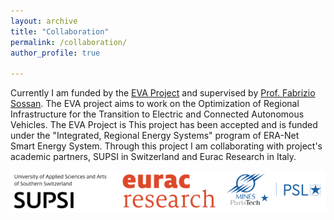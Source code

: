 ```yaml
---
layout: archive
title: "Collaboration"
permalink: /collaboration/ 
author_profile: true

---
```



Currently I am funded by the [EVA Project](https://evaproject.eu/) and supervised by [Prof. Fabrizio Sossan](https://cv.archives-ouvertes.fr/fabrizio-sossan). The EVA project aims to work on the Optimization of Regional Infrastructure for the Transition to Electric and Connected Autonomous Vehicles. The EVA Project is  This project has been accepted and is funded under the "Integrated, Regional Energy Systems" program of ERA-Net Smart Energy System. Through this project I am collaborating with  project's academic partners, SUPSI in Switzerland and Eurac Research in Italy.

![Alt Text](https://github.com/BiswarupM/BiswarupM.github.io/blob/master/images/EVA_Partners2.png)



